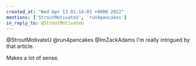 ```yaml
---
created_at: "Wed Apr 13 01:14:03 +0000 2022"
mentions: ['StroutMotivateU', 'run4pancakes']
in_reply_to: @StroutMotivateU
---
```


@StroutMotivateU @run4pancakes @ImZackAdams I'm really intrigued by that article.

Makes a lot of sense.